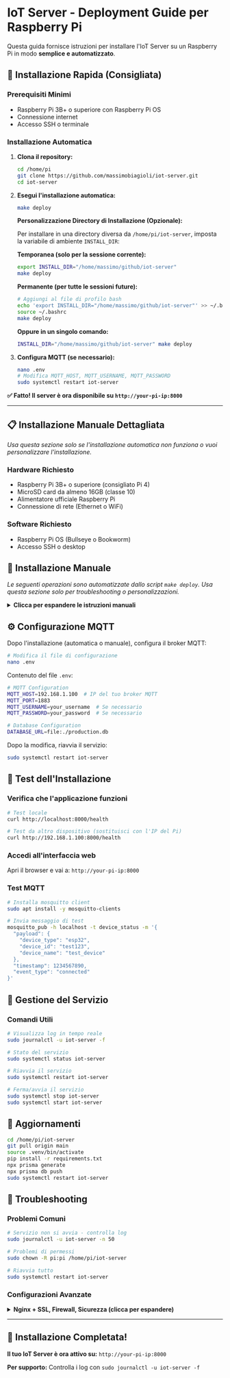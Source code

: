 # IoT Server - Deployment Guide per Raspberry Pi

Questa guida fornisce istruzioni per installare l'IoT Server su un Raspberry Pi in modo **semplice e automatizzato**.

## 🚀 Installazione Rapida (Consigliata)

### Prerequisiti Minimi
- Raspberry Pi 3B+ o superiore con Raspberry Pi OS
- Connessione internet
- Accesso SSH o terminale

### Installazione Automatica

1. **Clona il repository:**
   ```bash
   cd /home/pi
   git clone https://github.com/massimobiagioli/iot-server.git
   cd iot-server
   ```

2. **Esegui l'installazione automatica:**
   ```bash
   make deploy
   ```

   **Personalizzazione Directory di Installazione (Opzionale):**
   
   Per installare in una directory diversa da `/home/pi/iot-server`, imposta la variabile di ambiente `INSTALL_DIR`:
   
   **Temporanea (solo per la sessione corrente):**
   ```bash
   export INSTALL_DIR="/home/massimo/github/iot-server"
   make deploy
   ```
   
   **Permanente (per tutte le sessioni future):**
   ```bash
   # Aggiungi al file di profilo bash
   echo 'export INSTALL_DIR="/home/massimo/github/iot-server"' >> ~/.bashrc
   source ~/.bashrc
   make deploy
   ```
   
   **Oppure in un singolo comando:**
   ```bash
   INSTALL_DIR="/home/massimo/github/iot-server" make deploy
   ```

3. **Configura MQTT (se necessario):**
   ```bash
   nano .env
   # Modifica MQTT_HOST, MQTT_USERNAME, MQTT_PASSWORD
   sudo systemctl restart iot-server
   ```

**✅ Fatto! Il server è ora disponibile su `http://your-pi-ip:8000`**

---

## 📋 Installazione Manuale Dettagliata

*Usa questa sezione solo se l'installazione automatica non funziona o vuoi personalizzare l'installazione.*

### Hardware Richiesto
- Raspberry Pi 3B+ o superiore (consigliato Pi 4)
- MicroSD card da almeno 16GB (classe 10)
- Alimentatore ufficiale Raspberry Pi
- Connessione di rete (Ethernet o WiFi)

### Software Richiesto
- Raspberry Pi OS (Bullseye o Bookworm)
- Accesso SSH o desktop

## 🔧 Installazione Manuale

*Le seguenti operazioni sono automatizzate dallo script `make deploy`. Usa questa sezione solo per troubleshooting o personalizzazioni.*

<details>
<summary><strong>Clicca per espandere le istruzioni manuali</strong></summary>

### 1. Preparazione del Sistema

```bash
# Aggiorna il sistema
sudo apt update && sudo apt upgrade -y

# Installa dipendenze di sistema
sudo apt install -y git curl build-essential libssl-dev libffi-dev python3-dev nodejs npm sqlite3
```

### 2. Installazione Python 3.11+

```bash
# Verifica versione Python
python3 --version

# Se necessario, installa Python 3.11
sudo apt install -y software-properties-common
sudo add-apt-repository ppa:deadsnakes/ppa
sudo apt update
sudo apt install -y python3.11 python3.11-venv python3.11-dev
```

### 3. Setup Applicazione

```bash
# Clone repository (se non già fatto)
cd /home/pi
git clone https://github.com/massimobiagioli/iot-server.git
cd iot-server

# Crea ambiente virtuale
python3 -m venv .venv
source .venv/bin/activate

# Installa dipendenze
pip install --upgrade pip
pip install -r requirements.txt

# Setup database
npm install  # Se package.json esiste
npx prisma generate
npx prisma db push
```

### 4. Configurazione Servizio

```bash
# Crea file di servizio systemd
sudo tee /etc/systemd/system/iot-server.service > /dev/null << EOF
[Unit]
Description=IoT Server FastAPI Application
After=network.target

[Service]
Type=simple
User=pi
Group=pi
WorkingDirectory=/home/pi/iot-server
Environment=PATH=/home/pi/iot-server/.venv/bin
ExecStart=/home/pi/iot-server/.venv/bin/python -m uvicorn src.main:app --host 0.0.0.0 --port 8000
Restart=always
RestartSec=3

[Install]
WantedBy=multi-user.target
EOF

# Abilita e avvia servizio
sudo systemctl daemon-reload
sudo systemctl enable iot-server.service
sudo systemctl start iot-server.service
```

</details>

## ⚙️ Configurazione MQTT

Dopo l'installazione (automatica o manuale), configura il broker MQTT:

```bash
# Modifica il file di configurazione
nano .env
```

Contenuto del file `.env`:
```bash
# MQTT Configuration
MQTT_HOST=192.168.1.100  # IP del tuo broker MQTT
MQTT_PORT=1883
MQTT_USERNAME=your_username  # Se necessario
MQTT_PASSWORD=your_password  # Se necessario

# Database Configuration
DATABASE_URL=file:./production.db
```

Dopo la modifica, riavvia il servizio:
```bash
sudo systemctl restart iot-server
```

## 🧪 Test dell'Installazione

### Verifica che l'applicazione funzioni

```bash
# Test locale
curl http://localhost:8000/health

# Test da altro dispositivo (sostituisci con l'IP del Pi)
curl http://192.168.1.100:8000/health
```

### Accedi all'interfaccia web

Apri il browser e vai a: `http://your-pi-ip:8000`

### Test MQTT

```bash
# Installa mosquitto client
sudo apt install -y mosquitto-clients

# Invia messaggio di test
mosquitto_pub -h localhost -t device_status -m '{
  "payload": {
    "device_type": "esp32",
    "device_id": "test123",
    "device_name": "test_device"
  },
  "timestamp": 1234567890,
  "event_type": "connected"
}'
```

## 🔧 Gestione del Servizio

### Comandi Utili

```bash
# Visualizza log in tempo reale
sudo journalctl -u iot-server -f

# Stato del servizio
sudo systemctl status iot-server

# Riavvia il servizio
sudo systemctl restart iot-server

# Ferma/avvia il servizio
sudo systemctl stop iot-server
sudo systemctl start iot-server
```

## 🔄 Aggiornamenti

```bash
cd /home/pi/iot-server
git pull origin main
source .venv/bin/activate
pip install -r requirements.txt
npx prisma generate
npx prisma db push
sudo systemctl restart iot-server
```

## 🐛 Troubleshooting

### Problemi Comuni

```bash
# Servizio non si avvia - controlla log
sudo journalctl -u iot-server -n 50

# Problemi di permessi
sudo chown -R pi:pi /home/pi/iot-server

# Riavvia tutto
sudo systemctl restart iot-server
```

### Configurazioni Avanzate

<details>
<summary><strong>Nginx + SSL, Firewall, Sicurezza (clicca per espandere)</strong></summary>

#### Nginx Reverse Proxy
```bash
sudo apt install -y nginx
sudo tee /etc/nginx/sites-available/iot-server > /dev/null << 'EOF'
server {
    listen 80;
    server_name your-domain.com;
    location / {
        proxy_pass http://127.0.0.1:8000;
        proxy_set_header Host $host;
        proxy_set_header X-Real-IP $remote_addr;
    }
}
EOF
sudo ln -s /etc/nginx/sites-available/iot-server /etc/nginx/sites-enabled/
sudo systemctl restart nginx
```

#### SSL con Let's Encrypt
```bash
sudo apt install -y certbot python3-certbot-nginx
sudo certbot --nginx -d your-domain.com
```

#### Firewall
```bash
sudo ufw enable
sudo ufw allow ssh
sudo ufw allow 8000
```

</details>

---

## 🎉 **Installazione Completata!**

**Il tuo IoT Server è ora attivo su:** `http://your-pi-ip:8000`

**Per supporto:** Controlla i log con `sudo journalctl -u iot-server -f`
